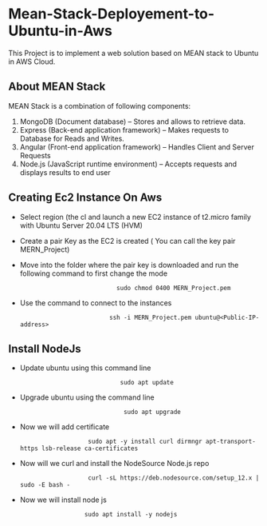# Mean-Stack-Deployement-to-Ubuntu-in-Aws

This Project is to implement a web solution based on MEAN stack to Ubuntu in AWS Cloud.

## About MEAN Stack

MEAN Stack is a combination of following components:

1. MongoDB (Document database) – Stores and allows to retrieve data.
2. Express (Back-end application framework) – Makes requests to Database for Reads and Writes.
3. Angular (Front-end application framework) – Handles Client and Server Requests
4. Node.js (JavaScript runtime environment) – Accepts requests and displays results to end user


## Creating Ec2 Instance On Aws

- Select region (the cl and launch a new EC2 instance of t2.micro family with Ubuntu Server 20.04 LTS (HVM)

- Create a pair Key as the EC2 is created ( You can call the key pair MERN_Project)

- Move into the folder where the pair key is downloaded and run the following command to first change the mode

                                 sudo chmod 0400 MERN_Project.pem
                                 
- Use the command to connect to the instances

                               ssh -i MERN_Project.pem ubuntu@<Public-IP-address>
                               

## Install NodeJs

- Update ubuntu using this command line

                                  sudo apt update
                                  
- Upgrade ubuntu using the command line

                                   sudo apt upgrade
                                   
- Now we will add certificate 

                         sudo apt -y install curl dirmngr apt-transport-https lsb-release ca-certificates
                         
- Now will we curl and install the NodeSource Node.js repo        

                         curl -sL https://deb.nodesource.com/setup_12.x | sudo -E bash -  
                         
- Now we will install node js

                        sudo apt install -y nodejs
